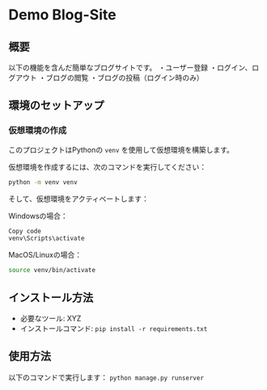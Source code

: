 # Demo Blog-Site

## 概要
以下の機能を含んだ簡単なブログサイトです。
・ユーザー登録
・ログイン、ログアウト
・ブログの閲覧
・ブログの投稿（ログイン時のみ）

## 環境のセットアップ

### 仮想環境の作成

このプロジェクトはPythonの `venv` を使用して仮想環境を構築します。

仮想環境を作成するには、次のコマンドを実行してください：

```bash
python -m venv venv
```

そして、仮想環境をアクティベートします：

Windowsの場合：
```bash
Copy code
venv\Scripts\activate
```

MacOS/Linuxの場合：
```bash
source venv/bin/activate
```

## インストール方法
- 必要なツール: XYZ
- インストールコマンド: `pip install -r requirements.txt`

## 使用方法
以下のコマンドで実行します：
`python manage.py runserver`
